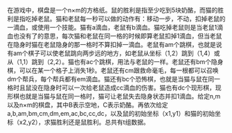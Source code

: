 在游戏中，棋盘是一个n×m的方格纸。鼠的胜利是指至少吃到5块奶酪，而猫的胜利是指吃掉老鼠。猫和老鼠每一秒可以做的动作有：移动一步，不动，扣掉老鼠的一滴血，或使用一个技能。猫有a滴血，老鼠有b滴血。猫吃掉老鼠则是当老鼠1滴血也没有了的意思，每次猫和老鼠在同一格的时候即算老鼠扣掉1滴血，但当老鼠在隐身时猫在老鼠隐身的那一格时不算扣掉一滴血。老鼠有am个跳棋，也就是说有am个棋子可以使老鼠跳向两步远的地方，如老鼠从坐标（1,2）跳到（1,4）或从（1,1）跳到（2,2）。猫也有ac个跳棋，用法与老鼠的一样。老鼠还有bm个隐身棋，可以在某一个格子上消失1秒。老鼠还有cm跟救命毫毛，每一根都可以召唤dm个帮兵，每个帮兵都有em滴血。猫还有bc个恐怖棋，也就是当猫与鼠在同一格时且鼠没在隐身时可以一次给老鼠造成cc滴血的伤害。猫也有dc个现形棋，现形棋也就是当猫与鼠在同一格时，猫可让老鼠失去隐身状态并扣1滴血。给定n,m以及n×m的棋盘，其中B表示空地，C表示奶酪。再依次给定a,b,am,bm,cm,dm,em,ac,bc,cc,dc，以及鼠的初始坐标（x1,y1）和猫的初始坐标（x2,y2），求猫胜利还是鼠胜利。总共有t组数据。
